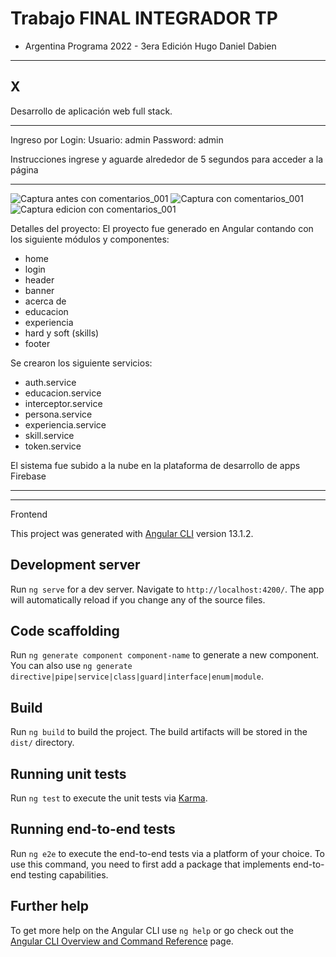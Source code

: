 # Trabajo FINAL INTEGRADOR TP 
- Argentina Programa 2022 - 3era Edición
Hugo Daniel Dabien

-----------------------------------------------------------------
X
-----------------------------------------------------------------


Desarrollo de aplicación web full stack.

----------------------------------------------------------------

Ingreso por Login: 
Usuario: admin
Password: admin

Instrucciones ingrese y aguarde alrededor de 5 segundos para acceder a la página

----------------------------------------------------------------

![Captura antes con comentarios_001](https://user-images.githubusercontent.com/104176100/201453024-1703b213-5a2f-42ac-b9df-642b320fd697.jpg)
![Captura con comentarios_001](https://user-images.githubusercontent.com/104176100/201453035-0ab6eecb-5790-4cb7-9c57-b0f2bb77d3f7.jpg)
![Captura edicion con comentarios_001](https://user-images.githubusercontent.com/104176100/201453026-1c6f6895-865f-4e3f-8951-4a57d4ce9d0b.jpg)




Detalles del proyecto:
El proyecto fue generado en Angular contando con los siguiente módulos y componentes:
 - home
 - login
 - header
 - banner
 - acerca de
 - educacion
 - experiencia
 - hard y soft (skills)
 - footer

Se crearon los siguiente servicios: 
- auth.service
- educacion.service
- interceptor.service
- persona.service
- experiencia.service
- skill.service
- token.service

El sistema fue subido a la nube en la plataforma de desarrollo de apps Firebase

----------------------------------------------------------------------







---------------------------------------------------------

Frontend

This project was generated with [Angular CLI](https://github.com/angular/angular-cli) version 13.1.2.

## Development server

Run `ng serve` for a dev server. Navigate to `http://localhost:4200/`. The app will automatically reload if you change any of the source files.

## Code scaffolding

Run `ng generate component component-name` to generate a new component. You can also use `ng generate directive|pipe|service|class|guard|interface|enum|module`.

## Build

Run `ng build` to build the project. The build artifacts will be stored in the `dist/` directory.

## Running unit tests

Run `ng test` to execute the unit tests via [Karma](https://karma-runner.github.io).

## Running end-to-end tests

Run `ng e2e` to execute the end-to-end tests via a platform of your choice. To use this command, you need to first add a package that implements end-to-end testing capabilities.

## Further help

To get more help on the Angular CLI use `ng help` or go check out the [Angular CLI Overview and Command Reference](https://angular.io/cli) page.
